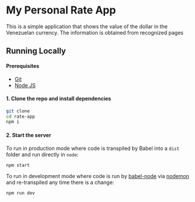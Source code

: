 # My Personal Rate App
 This is a simple application that shows the value of the dollar in the Venezuelan currency. The information is obtained from recognized pages
	
## Running Locally

#### Prerequisites
* [Git](https://git-scm.com/downloads)
* [Node JS](https://nodejs.org/en/)

#### 1. Clone the repo and install dependencies
```bash
git clone 
cd rate-app
npm i
```

#### 2. Start the server
To run in production mode where code is transpiled by Babel into a `dist` folder and run directly in `node`:
```bash
npm start
```

To run in development mode where code is run by [babel-node](https://babeljs.io/docs/en/babel-node) via [nodemon](https://nodemon.io) and re-transpiled any time there is a change:
```bash
npm run dev
```
